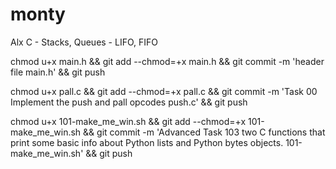 # monty
Alx C - Stacks, Queues - LIFO, FIFO

chmod u+x main.h && git add --chmod=+x main.h && git commit -m 'header file main.h' && git push

chmod u+x pall.c && git add --chmod=+x pall.c && git commit -m 'Task 00 Implement the push and pall opcodes push.c' && git push

chmod u+x  101-make_me_win.sh && git add --chmod=+x  101-make_me_win.sh && git commit -m 'Advanced Task 103 two C functions that print some basic info about Python lists and Python bytes objects.  101-make_me_win.sh' && git push